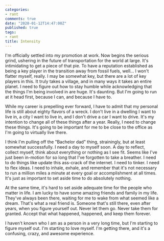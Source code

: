 ```yaml
---
categories:
- rant
comments: true
date: "2020-01-12T14:47:00Z"
published: true
tags:
- rant
title: Intensity
---
```


I'm officially settled into my promotion at work. Now begins the serious grind,
ushering in the future of transportation for the world at large. It's
intimidating to get a piece of that pie. To have a reputation established as
being a key player in the transition away from fossil fuels, well... I won't
flatter myself, really. I may be somewhat key, but there are a lot of key
players in this. It truly takes a village, and in many ways it takes an entire
planet. I need to figure out how to stay humble while acknowledging that the
things I'm being involved in are huge. It's daunting. But I'm going to run at it
head first, because I can, and because I have to.  

While my career is prepelling ever forward, I have to admit that my personal
life is still about eighty flavors of a wreck. I don't live in a dwelling I want
to live in, a city I want to live in, and I don't drive a car I want to drive.
It's my intention to change all of these things after a year. Really, I need to
change these things. It's going to be important for me to be close to the office
as I'm going to virtually live there.  

I think I'm pulling off the "Bachelor dad" thing, strainingly, but at least
somewhat successfully. I need a day to myself soon. A day to reflect, collect
myself, think about everything or nothing as I see fit. Seems like I've just
been in-motion for so long that I've forgotten to take a breather. I need to do
things like update this ass-crack of the internet. I need to tinker. I need to
flex ideas. I need to inhale, exhale, and remember that it's not necessary to
run a million miles a minute at every goal or accomplishment at all times. It's
just as important to set aside time to do absolutely nothing.  

At the same time, it's hard to set aside adequate time for the people who matter
in life. I am lucky to have some amazing friends and family in my life. They've
always been there, waiting for me to wake from what seemed like a dream. That's
what a real friend is. Someone that's still there, even after years, when you
figure yourself out. Never let them go. Never take them for granted. Accept that
what happened, happened, and keep them forever.  

I haven't known who I am as a person in a very long time, but I'm starting to
figure myself out. I'm starting to love myself. I'm getting there, and it's a
confusing, crazy, and awesome experience.  
